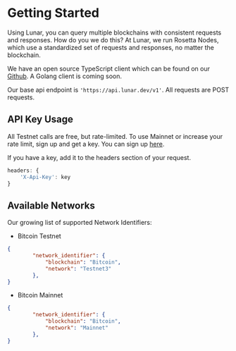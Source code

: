 # Getting Started

Using Lunar, you can query multiple blockchains with consistent requests and responses. How do you we do this?
At Lunar, we run Rosetta Nodes, which use a standardized set of requests and responses, no matter the blockchain.

We have an open source TypeScript client which can be found on our [Github](https://github.com/lunarhq/lunar-clients-ts).
A Golang client is coming soon.

Our base api endpoint is `'https://api.lunar.dev/v1'`. All requests are POST requests.

## API Key Usage

All Testnet calls are free, but rate-limited. To use Mainnet or increase your rate limit, sign up
and get a key. You can sign up [here](https://lunar.dev/login).

If you have a key, add it to the headers section of your request. 
```js
headers: {
    'X-Api-Key': key
}
```

## Available Networks

Our growing list of supported Network Identifiers:

- Bitcoin Testnet
```json
{
        "network_identifier": {
            "blockchain": "Bitcoin",
            "network": "Testnet3"
        },
}
```

- Bitcoin Mainnet
```json
{
        "network_identifier": {
            "blockchain": "Bitcoin",
            "network": "Mainnet"
        },
}
```